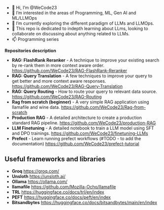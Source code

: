 - 👋 Hi, I’m @WeCode23
- 👀 I’m interested in the areas of Programming, ML, Gen AI and ML/LLMOps
- 🌱 I’m currently exploring the different paradigm of LLMs and LLMOps.
- 💞️ This repo is dedicated to indepth learning about LLms, looking to collaborate on discussing about anything related to LLMs.
- 📫 Programming series 

<!---
WeCode23/WeCode23 is a ✨ special ✨ repository because its `README.md` (this file) appears on your GitHub profile.
You can click the Preview link to take a look at your changes.
--->


**Repositories description**
- **RAG: FlashRank Reranker** - A technique to improve your existing search by re-rank them in more context aware order. https://github.com/WeCode23/RAG-FlashRank-Reranker
- **RAG: Query Translation** - A few techniques to improve your query to get better and more context aware responses. https://github.com/WeCode23/RAG-Query-Translation
- **RAG: Query Routing** - How to route your query to relevant data source. https://github.com/WeCode23/RAG-Routing
- **Rag from scratch (beginner)** - A very simple RAG application using llamafile and wine data. https://github.com/WeCode23/Rag-from-scratch
- **Production RAG** - A detailed architecture to create a production standard RAG pipeline. https://github.com/WeCode23/production-RAG
- **LLM Finetuning** - A detailed notebook to train a LLM model using SFT and DPO trainings. https://github.com/WeCode23/finetuning-LLMs
- **Prefect** - Learn running prefect workflows (#TODO - to add the documentation) https://github.com/WeCode23/prefect-tutorial
  

**Useful frameworks and libraries**
--
- **Groq**  https://groq.com/
- **Unsloth**  https://unsloth.ai/
- **Ollama** https://ollama.com/
- **llamafile**  https://github.com/Mozilla-Ocho/llamafile
- **TRL**  https://huggingface.co/docs/trl/en/index
- **PEFT**  https://huggingface.co/docs/peft/en/index
- **Bitsandbytes**  https://huggingface.co/docs/bitsandbytes/main/en/index
